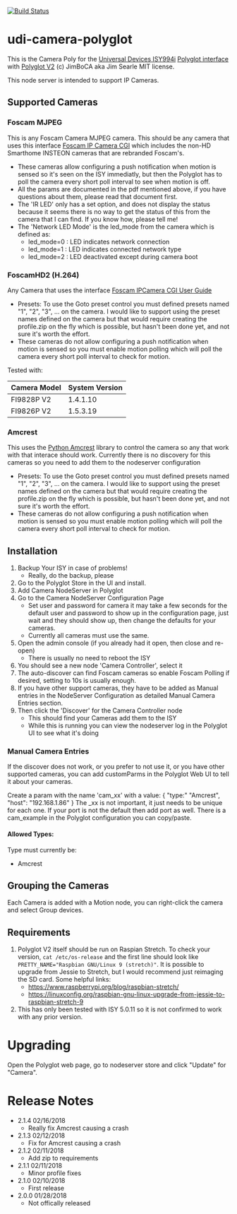 
[![Build Status](https://travis-ci.org/jimboca/udi-camera-poly.svg?branch=master)](https://travis-ci.org/jimboca/udi-camera-poly)

# udi-camera-polyglot

This is the Camera Poly for the [Universal Devices ISY994i](https://www.universal-devices.com/residential/ISY) [Polyglot interface](http://www.universal-devices.com/developers/polyglot/docs/) with  [Polyglot V2](https://github.com/Einstein42/udi-polyglotv2)
(c) JimBoCA aka Jim Searle
MIT license. 

This node server is intended to support IP Cameras.

## Supported Cameras

### Foscam MJPEG

  This is any Foscam Camera MJPEG camera.  This should be any camera that uses this interface  [Foscam IP Camera CGI](docs/ipcam_cgi_sdk.pdf) which includes the non-HD Smarthome INSTEON cameras that are rebranded Foscam's.
  * These cameras allow configuring a push notification when motion is sensed so it's seen on the ISY immediatly, but then the Polyglot has to poll the camera every short poll interval to see when motion is off.
  * All the params are documented in the pdf mentioned above, if you have questions about them, please read that document first.
  * The 'IR LED' only has a set option, and does not display the status because it seems there is no way to get the status of this from the camera that I can find.  If you know how, please tell me!
  * The 'Network LED Mode' is the led_mode from the camera which is defined as:
    * led_mode=0 : LED indicates network connection
    * led_mode=1 : LED indicates connected network type 
    * led_mode=2 : LED deactivated except during camera boot

### FoscamHD2 (H.264)

   Any Camera that uses the interface [Foscam IPCamera CGI User Guide](docs/Foscam%20IPCamera%20CGI%20User%20Guide-V1.0.4.pdf)
   * Presets: To use the Goto preset control you must defined presets named "1", "2", "3", ... on the camera.  I would like to support using the preset names defined on the camera but that would require creating the profile.zip on the fly which is possible, but hasn't been done yet, and not sure it's worth the effort.
   * These cameras do not allow configuring a push notification when motion is sensed so you must enable motion polling which will poll the camera every short poll interval to check for motion.


   Tested with:
   
   Camera Model | System Version
   ------------ | --------------
   FI9828P V2   | 1.4.1.10
   FI9826P V2   | 1.5.3.19

### Amcrest

   This uses the [Python Amcrest](https://github.com/tchellomello/python-amcrest) library to control the camera so any that work with that interace should work.
   Currently there is no discovery for this cameras so you need to add them to the nodeserver configuration
   * Presets: To use the Goto preset control you must defined presets named "1", "2", "3", ... on the camera.  I would like to support using the preset names defined on the camera but that would require creating the profile.zip on the fly which is possible, but hasn't been done yet, and not sure it's worth the effort.
   * These cameras do not allow configuring a push notification when motion is sensed so you must enable motion polling which will poll the camera every short poll interval to check for motion.

## Installation

1. Backup Your ISY in case of problems!
   * Really, do the backup, please
2. Go to the Polyglot Store in the UI and install.
3. Add Camera NodeServer in Polyglot
4. Go to the Camera NodeServer Configuration Page
   * Set user and password for camera it may take a few seconds for the default user and password to show up in the configuration page, just wait and they should show up, then change the defaults for your cameras.
   * Currently all cameras must use the same.
4. Open the admin console (if you already had it open, then close and re-open)
   * There is usually no need to reboot the ISY
5. You should see a new node 'Camera Controller', select it
6. The auto-discover can find Foscam cameras so enable Foscam Polling if desired, setting to 10s is usually enough.
7. If you have other support cameras, they have to be added as Manual entries in the NodeServer Configuration as detailed Manual Camera Entries section.
8. Then click the 'Discover' for the Camera Controller node
   * This should find your Cameras add them to the ISY
   * While this is running you can view the nodeserver log in the Polyglot UI to see what it's doing

### Manual Camera Entries

If the discover does not work, or you prefer to not use it, or you have other supported cameras,
you can add customParms in the Polyglot Web UI to tell it about your cameras.

Create a param with the name 'cam_xx' with a value: { "type:" "Amcrest", "host": "192.168.1.86" }
The _xx is not important, it just needs to be unique for each one.  If your port is not the default
then add port as well.  There is a cam_example in the Polyglot configuration you can copy/paste.

#### Allowed Types:
   Type must currently be:
   * Amcrest

## Grouping the Cameras

Each Camera is added with a Motion node, you can right-click the camera and select Group devices.

## Requirements

1. Polyglot V2 itself should be run on Raspian Stretch.
  To check your version, ```cat /etc/os-release``` and the first line should look like
  ```PRETTY_NAME="Raspbian GNU/Linux 9 (stretch)"```. It is possible to upgrade from Jessie to
  Stretch, but I would recommend just reimaging the SD card.  Some helpful links:
   * https://www.raspberrypi.org/blog/raspbian-stretch/
   * https://linuxconfig.org/raspbian-gnu-linux-upgrade-from-jessie-to-raspbian-stretch-9
1. This has only been tested with ISY 5.0.11 so it is not confirmed to work with any prior version.

# Upgrading

Open the Polyglot web page, go to nodeserver store and click "Update" for "Camera".

# Release Notes

- 2.1.4 02/16/2018
   - Really fix Amcrest causing a crash
- 2.1.3 02/12/2018
   - Fix for Amcrest causing a crash
- 2.1.2 02/11/2018
   - Add zip to requirements
- 2.1.1 02/11/2018
   - Minor profile fixes
- 2.1.0 02/10/2018
   - First release
- 2.0.0 01/28/2018
   - Not offically released
